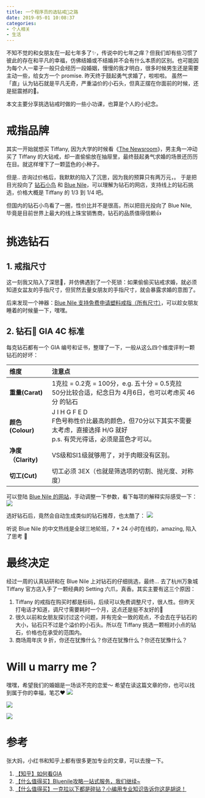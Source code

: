 ```yaml
---
title: 一个程序员的选钻戒💍之路
date: 2019-05-01 10:08:37
categories:
- 个人相关
- 生活
---
```


不知不觉的和女朋友在一起七年多了✨，传说中的七年之痒？但我们却有些习惯了彼此的存在和平凡的幸福，仿佛结婚或不结婚并不会有什么本质的区别。也可能因为每个人一辈子一般只会经历一段婚姻，慢慢的我才明白，很多时候男生还是需要主动一些，给女方一个 promise. 昨天终于鼓起勇气求婚了，啦啦啦。 虽然一「直」认为钻石就是平凡无奇，严重溢价的小石头，但真正摆在你面前的时候，还是挺震撼的🤪。

本文主要分享挑选钻戒时做的一些小功课，也算是个人的小纪念。

<!--more-->

# 戒指品牌
其实一开始就想买 Tiffany, 因为大学的时候看《[The Newsroom](https://movie.douban.com/subject/6142597/?from=subject-page)》，男主角一冲动买了 Tiffany 的大钻戒，却一直偷偷放在抽屉里，最终鼓起勇气求婚的场景还历历在目。就这样埋下了一颗蓝色的小种子。

但是.. 咨询过价格后，我默默的陷入了沉思，因为我的预算只有两万元，。 于是把目光投向了 [钻石小鸟](http://www.zbird.com/) 和 [Blue Nile](https://www.bluenile.com/hk/)，可以理解为钻石的网店，支持线上的钻石挑选，价格大概是 Tiffany 的 1/3 到 1/4 吧。

但国内的钻石小鸟看了一圈，性价比并不是很高，所以把目光投向了 Blue Nile, 毕竟是目前世界上最大的线上珠宝销售商，钻石的品质值得信赖👍

# 挑选钻石
## 1. 戒指尺寸
这一刻我又陷入了深思🤔，并仿佛遇到了一个死锁：如果偷偷买钻戒求婚，就必须知道女盆友的手指尺寸，但贸然去量女朋友的手指尺寸，就会暴露求婚的意图了。

后来发现一个神器：[Blue Nile 支持免费申请塑料戒指（所有尺寸）](https://www.bluenile.com/hk/chi/education/rings/find-your-ring-size?track=FooterFinYouRinSiz)，可以趁女朋友睡着的时候量一下，嘿嘿。

## 2. 钻石💎 GIA 4C 标准
每克钻石都有一个 GIA 编号和证书，整理了一下，一般从这么四个维度评判一颗钻石的好坏：

| 维度 | 注意点 |
| :-- | :-- |
| **重量(Carat)** |1克拉 = 0.2克 = 100分，e.g. 五十分 = 0.5克拉<br>   50分比较合适，纪念日为 4月6日，也可以考虑买 46分 的钻石 |
| **颜色(Colour)** |  J I H G F E D<br>     F色号称性价比最高的颜色，但70分以下其实不需要太考虑，直接选择 H/G 就好<br>  p.s. 有荧光得话，必须是蓝色才可以。 |
| **净度（Clarity)** | VS级和SI1级就够用了，对于肉眼没有区别。 |
| **切工(Cut)** | 切工必须 3EX（也就是筛选项的切割、抛光度、对称度） |

可以登陆 [Blue Nile 的网站](https://www.bluenile.com/hk/zh/build-your-own-ring/diamonds?track=NavEngStartWithDia)，手动调整一下参数，看下每项的解释实际感受一下：
![](/images/blog/190501_promise_rings/15567816167494.jpg)

选好钻石后，竟然会自动生成类似的钻石推荐，也太酷了：
![](/images/blog/190501_promise_rings/15567821153990.jpg)

听说 Blue Nile 的中文热线是全球三地轮班，7 * 24 小时在线的，amazing, 陷入了思考 🤔

# 最终决定
经过一周的认真钻研和在 Blue Nile 上对钻石的仔细挑选，最终... 去了杭州万象城 Tiffany 官方店入手了一颗经典的 Setting 六爪，真香。其实主要有这三个原因：

1. Tiffany 的戒指在购买时都是标码，后续可以免费调整尺寸，很人性。但昨天打电话才知道，调尺寸需要耗时一个月，这点还是挺不友好的🙁
2. 很久以前和女朋友探讨过这个问题，并有完全一致的观点，不会去在乎钻石的大小，钻石只不过是个溢价的小石头。所以在 Tiffany 挑选一颗相对小点的钻石，价格也在承受的范围内。
3. 商场周年庆 9 折，你还在犹豫什么？你还在犹豫什么？你还在犹豫什么？

# Will u marry me？
嘿嘿，希望我们的婚姻是一场谈不完的恋爱～ 希望在读这篇文章的你，也可以找到属于你的幸福，笔芯❤️
![](/images/blog/190501_promise_rings/15567855334497.jpg)

![](/images/blog/190501_promise_rings/15567829786190.jpg)

![](/images/blog/190501_promise_rings/15567830039004.jpg)



# 参考
张大妈，小红书和知乎上都有很多更加专业的文章，可以去搜一下。

1. [【知乎】如何看GIA](https://www.zhihu.com/question/59884335)
2. [【什么值得买】Bluenile攻略一站式服务，我们继续~](https://post.smzdm.com/p/apze6900/)
3. [【什么值得买】一克拉以下都是碎钻？小编用专业知识告诉你这是胡说！](https://www.smzdm.com/list/70120208/)


